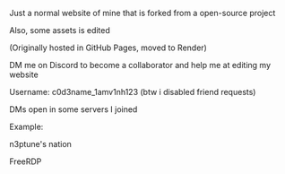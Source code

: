 Just a normal website of mine that is forked from a open-source project

Also, some assets is edited

(Originally hosted in GitHub Pages, moved to Render)

DM me on Discord to become a collaborator and help me at editing my website

Username: c0d3name_1amv1nh123 (btw i disabled friend requests)

DMs open in some servers I joined

Example:

n3ptune's nation

FreeRDP
